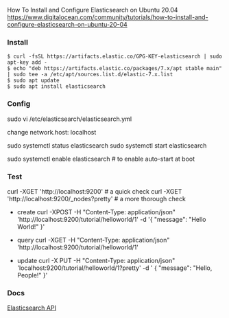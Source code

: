 How To Install and Configure Elasticsearch on Ubuntu 20.04
https://www.digitalocean.com/community/tutorials/how-to-install-and-configure-elasticsearch-on-ubuntu-20-04



### Install
```
$ curl -fsSL https://artifacts.elastic.co/GPG-KEY-elasticsearch | sudo apt-key add -
$ echo "deb https://artifacts.elastic.co/packages/7.x/apt stable main" | sudo tee -a /etc/apt/sources.list.d/elastic-7.x.list
$ sudo apt update
$ sudo apt install elasticsearch

```

### Config

sudo vi /etc/elasticsearch/elasticsearch.yml

change
network.host: localhost

sudo systemctl status elasticsearch
sudo systemctl start elasticsearch

sudo systemctl enable elasticsearch  # to enable auto-start at boot


### Test

curl -XGET 'http://localhost:9200'                # a quick check
curl -XGET 'http://localhost:9200/_nodes?pretty'   # a more thorough check

- create
curl -XPOST -H "Content-Type: application/json" 'http://localhost:9200/tutorial/helloworld/1' -d '{ "message": "Hello World!" }'

- query
curl -XGET -H "Content-Type: application/json" 'http://localhost:9200/tutorial/helloworld/1' 

- update
curl -X PUT -H "Content-Type: application/json"  'localhost:9200/tutorial/helloworld/1?pretty' -d '
{
  "message": "Hello, People!"
}'


### Docs

[Elasticsearch API](https://www.elastic.co/guide/en/elasticsearch/reference/current/docs.html)